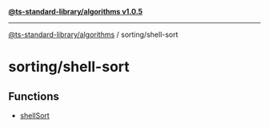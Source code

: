[**@ts-standard-library/algorithms v1.0.5**](../../README.md)

***

[@ts-standard-library/algorithms](../../modules.md) / sorting/shell-sort

# sorting/shell-sort

## Functions

- [shellSort](functions/shellSort.md)
